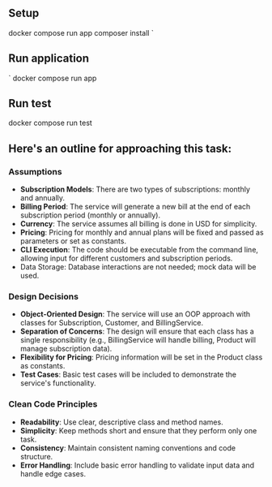 ## Setup

docker compose run app composer install
`
## Run application
`
docker compose run app

## Run test

docker compose run test

## Here's an outline for approaching this task:

### Assumptions
- **Subscription Models**: There are two types of subscriptions: monthly
  and annually.
- **Billing Period**: The service will generate a new bill at the end of
  each subscription period (monthly or annually).
- **Currency**: The service assumes all billing is done in USD for
  simplicity.
- **Pricing**: Pricing for monthly and annual plans will be fixed and
  passed as parameters or set as constants.
- **CLI Execution**: The code should be executable from the command line,
  allowing input for different customers and subscription periods.
- Data Storage: Database interactions are not needed; mock data will be
  used.

### Design Decisions

- **Object-Oriented Design**: The service will use an OOP approach with
  classes for Subscription, Customer, and BillingService.
- **Separation of Concerns**: The design will ensure that each class has a
  single responsibility (e.g., BillingService will handle billing,
  Product will manage subscription data).
- **Flexibility for Pricing**: Pricing information will be set in the
  Product class as constants.
- **Test Cases**: Basic test cases will be included to demonstrate the
  service's functionality.
### Clean Code Principles
- **Readability**: Use clear, descriptive class and method names.
- **Simplicity**: Keep methods short and ensure that they perform only one
  task.
- **Consistency**: Maintain consistent naming conventions and code
  structure.
- **Error Handling**: Include basic error handling to validate input data
  and handle edge cases.
